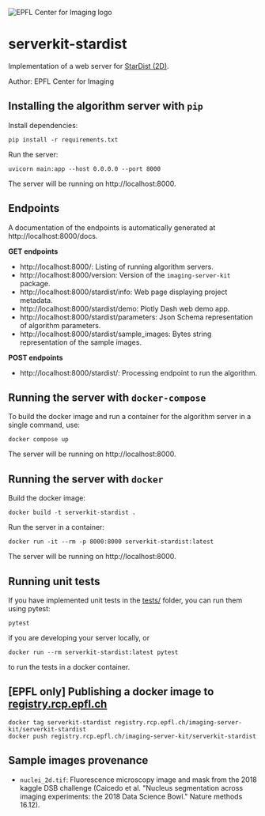 ![EPFL Center for Imaging logo](https://imaging.epfl.ch/resources/logo-for-gitlab.svg)
# serverkit-stardist

Implementation of a web server for [StarDist (2D)](https://github.com/stardist/stardist).

Author: EPFL Center for Imaging

## Installing the algorithm server with `pip`

Install dependencies:

```
pip install -r requirements.txt
```

Run the server:

```
uvicorn main:app --host 0.0.0.0 --port 8000
```

The server will be running on http://localhost:8000.

## Endpoints

A documentation of the endpoints is automatically generated at http://localhost:8000/docs.

**GET endpoints**

- http://localhost:8000/: Listing of running algorithm servers.
- http://localhost:8000/version: Version of the `imaging-server-kit` package.
- http://localhost:8000/stardist/info: Web page displaying project metadata.
- http://localhost:8000/stardist/demo: Plotly Dash web demo app.
- http://localhost:8000/stardist/parameters: Json Schema representation of algorithm parameters.
- http://localhost:8000/stardist/sample_images: Bytes string representation of the sample images.

**POST endpoints**

- http://localhost:8000/stardist/: Processing endpoint to run the algorithm.

## Running the server with `docker-compose`

To build the docker image and run a container for the algorithm server in a single command, use:

```
docker compose up
```

The server will be running on http://localhost:8000.

## Running the server with `docker`

Build the docker image:

```
docker build -t serverkit-stardist .
```

Run the server in a container:

```
docker run -it --rm -p 8000:8000 serverkit-stardist:latest
```

The server will be running on http://localhost:8000.

## Running unit tests

If you have implemented unit tests in the [tests/](./tests/) folder, you can run them using pytest:

```
pytest
```

if you are developing your server locally, or

```
docker run --rm serverkit-stardist:latest pytest
```

to run the tests in a docker container.

## [EPFL only] Publishing a docker image to [registry.rcp.epfl.ch](https://registry.rcp.epfl.ch/)

```
docker tag serverkit-stardist registry.rcp.epfl.ch/imaging-server-kit/serverkit-stardist
docker push registry.rcp.epfl.ch/imaging-server-kit/serverkit-stardist
```

## Sample images provenance

- `nuclei_2d.tif`: Fluorescence microscopy image and mask from the 2018 kaggle DSB challenge (Caicedo et al. "Nucleus segmentation across imaging experiments: the 2018 Data Science Bowl." Nature methods 16.12).